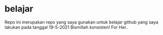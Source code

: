 # belajar

Repo ini merupakan repo yang saya gunakan untuk belajar github yang saya lakukan pada tanggal 19-5-2021
Bismillah konsisten!
For Her..
